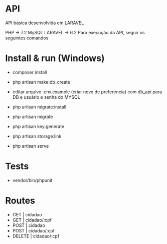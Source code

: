 # API
API básica desenvolvida em LARAVEL

PHP -> 7.2
MySQL
LARAVEL -> 6.2
Para execução da API, seguir os seguintes comandos

# Install & run (Windows)
 
 - composer install

 - php artisan make:db_create

 - editar arquivo .env.example (criar novo de preferencia) com db_api para DB e usuário e senha do MYSQL

 - php artisan migrate:install 
 
 - php artisan migrate

 - php artisan key:generate
 
 - php artisan storage:link

 - php artisan serve

# Tests

 - vendor/bin/phpunit


# Routes
 - GET | cidadao 
 - GET | cidadao/:cpf 
 - POST | cidadao
 - POST | cidadao/:cpf 
 - DELETE | cidadao/:cpf 

 